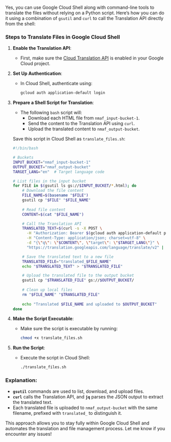 Yes, you can use Google Cloud Shell along with command-line tools to translate the files without relying on a Python script. Here’s how you can do it using a combination of `gsutil` and `curl` to call the Translation API directly from the shell:

### Steps to Translate Files in Google Cloud Shell

1. **Enable the Translation API**:
   - First, make sure the [Cloud Translation API](https://console.cloud.google.com/flows/enableapi?apiid=translate.googleapis.com) is enabled in your Google Cloud project.

2. **Set Up Authentication**:
   - In Cloud Shell, authenticate using:
     ```bash
     gcloud auth application-default login
     ```

3. **Prepare a Shell Script for Translation**:
   - The following `bash` script will:
     - Download each HTML file from `nmaf_input-bucket-1`.
     - Send the content to the Translation API using `curl`.
     - Upload the translated content to `nmaf_output-bucket`.

   Save this script in Cloud Shell as `translate_files.sh`:

   ```bash
   #!/bin/bash
   
   # Buckets
   INPUT_BUCKET="nmaf_input-bucket-1"
   OUTPUT_BUCKET="nmaf_output-bucket"
   TARGET_LANG="en"  # Target language code
   
   # List files in the input bucket
   for FILE in $(gsutil ls gs://$INPUT_BUCKET/*.html); do
       # Download the file content
       FILE_NAME=$(basename "$FILE")
       gsutil cp "$FILE" "$FILE_NAME"
       
       # Read file content
       CONTENT=$(cat "$FILE_NAME")
   
       # Call the Translation API
       TRANSLATED_TEXT=$(curl -s -X POST \
         -H "Authorization: Bearer $(gcloud auth application-default print-access-token)" \
         -H "Content-Type: application/json; charset=utf-8" \
         -d "{\"q\": \"$CONTENT\", \"target\": \"$TARGET_LANG\"}" \
         "https://translation.googleapis.com/language/translate/v2" | jq -r '.data.translations[0].translatedText')
   
       # Save the translated text to a new file
       TRANSLATED_FILE="translated_$FILE_NAME"
       echo "$TRANSLATED_TEXT" > "$TRANSLATED_FILE"
   
       # Upload the translated file to the output bucket
       gsutil cp "$TRANSLATED_FILE" gs://$OUTPUT_BUCKET/
       
       # Clean up local files
       rm "$FILE_NAME" "$TRANSLATED_FILE"
       
       echo "Translated $FILE_NAME and uploaded to $OUTPUT_BUCKET"
   done
   ```

4. **Make the Script Executable**:
   - Make sure the script is executable by running:
     ```bash
     chmod +x translate_files.sh
     ```

5. **Run the Script**:
   - Execute the script in Cloud Shell:
     ```bash
     ./translate_files.sh
     ```

### Explanation:
- **`gsutil`** commands are used to list, download, and upload files.
- **`curl`** calls the Translation API, and **`jq`** parses the JSON output to extract the translated text.
- Each translated file is uploaded to `nmaf_output-bucket` with the same filename, prefixed with `translated_` to distinguish it.

This approach allows you to stay fully within Google Cloud Shell and automates the translation and file management process. Let me know if you encounter any issues!